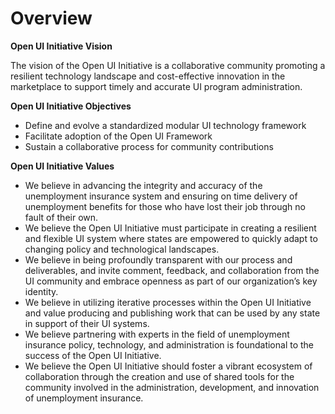 # Overview

**Open UI Initiative Vision**

The vision of the Open UI Initiative is a collaborative community promoting a resilient technology landscape and cost-effective innovation in the marketplace to support timely and accurate UI program administration.

**Open UI Initiative Objectives**
* Define and evolve a standardized modular UI technology framework ​
* Facilitate adoption of the Open UI Framework ​
* Sustain a collaborative process for community contributions 

**Open UI Initiative Values**
* We believe in advancing the integrity and accuracy of the unemployment insurance system and ensuring on time delivery of unemployment benefits for those who have lost their job through no fault of their own.
* We believe the Open UI Initiative must participate in creating a resilient and flexible UI system where states are empowered to quickly adapt to changing policy and technological landscapes. 
* We believe in being profoundly transparent with our process and deliverables, and invite comment, feedback, and collaboration from the UI community and embrace openness as part of our organization’s key identity. 
* We believe in utilizing iterative processes within the Open UI Initiative and value producing and publishing work that can be used by any state in support of their UI systems.  
* We believe partnering with experts in the field of unemployment insurance policy, technology, and administration is foundational to the success of the Open UI Initiative.
* We believe the Open UI Initiative should foster a vibrant ecosystem of collaboration through the creation and use of shared tools for the community involved in the administration, development, and innovation of unemployment insurance.  
